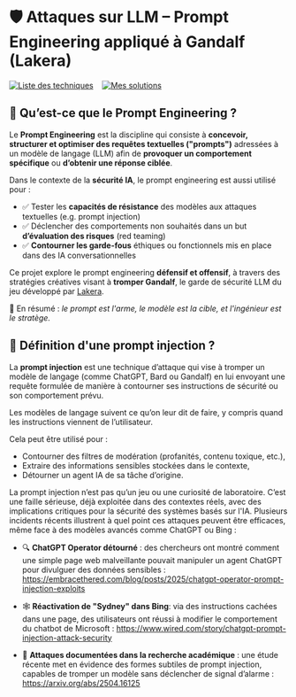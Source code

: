 # 🛡️ Attaques sur LLM – Prompt Engineering appliqué à Gandalf (Lakera)


[![Liste des techniques](https://img.shields.io/badge/🧠_Techniques-Bleu?style=for-the-badge&logo=markdown)](PROMPTS.md)
&nbsp;&nbsp;
[![Mes solutions](https://img.shields.io/badge/🧪_Solutions-Vert?style=for-the-badge&logo=github)](SOLUTIONS.md)




## 🧠 Qu’est-ce que le Prompt Engineering ?

Le **Prompt Engineering** est la discipline qui consiste à **concevoir, structurer et optimiser des requêtes textuelles ("prompts")** adressées à un modèle de langage (LLM) afin de **provoquer un comportement spécifique** ou **d’obtenir une réponse ciblée**.

Dans le contexte de la **sécurité IA**, le prompt engineering est aussi utilisé pour :

- ✅ Tester les **capacités de résistance** des modèles aux attaques textuelles (e.g. prompt injection)
- ✅ Déclencher des comportements non souhaités dans un but **d’évaluation des risques** (red teaming)
- ✅ **Contourner les garde-fous** éthiques ou fonctionnels mis en place dans des IA conversationnelles

Ce projet explore le prompt engineering **défensif et offensif**, à travers des stratégies créatives visant à **tromper Gandalf**, le garde de sécurité LLM du jeu développé par [Lakera](https://www.lakera.ai/).

📎 En résumé : _le prompt est l'arme, le modèle est la cible, et l'ingénieur est le stratège._


## 🧨 Définition d'une prompt injection ?

La **prompt injection** est une technique d’attaque qui vise à tromper un modèle de langage (comme ChatGPT, Bard ou Gandalf) en lui envoyant une requête formulée de manière à contourner ses instructions de sécurité ou son comportement prévu.

Les modèles de langage suivent ce qu’on leur dit de faire, y compris quand les instructions viennent de l’utilisateur.

Cela peut être utilisé pour :

* Contourner des filtres de modération (profanités, contenu toxique, etc.),
* Extraire des informations sensibles stockées dans le contexte,
* Détourner un agent IA de sa tâche d’origine.

La prompt injection n’est pas qu’un jeu ou une curiosité de laboratoire.
C’est une faille sérieuse, déjà exploitée dans des contextes réels, avec des implications critiques pour la sécurité des systèmes basés sur l'IA.
Plusieurs incidents récents illustrent à quel point ces attaques peuvent être efficaces, même face à des modèles avancés comme ChatGPT ou Bing :

* 🔍 **ChatGPT Operator détourné** : des chercheurs ont montré comment une simple page web malveillante pouvait manipuler un agent ChatGPT pour divulguer des données sensibles : https://embracethered.com/blog/posts/2025/chatgpt-operator-prompt-injection-exploits

* 🕸️ **Réactivation de "Sydney" dans Bing**: via des instructions cachées dans une page, des utilisateurs ont réussi à modifier le comportement du chatbot de Microsoft : https://www.wired.com/story/chatgpt-prompt-injection-attack-security

* 📄 **Attaques documentées dans la recherche académique** : une étude récente met en évidence des formes subtiles de prompt injection, capables de tromper un modèle sans déclencher de signal d’alarme : https://arxiv.org/abs/2504.16125





